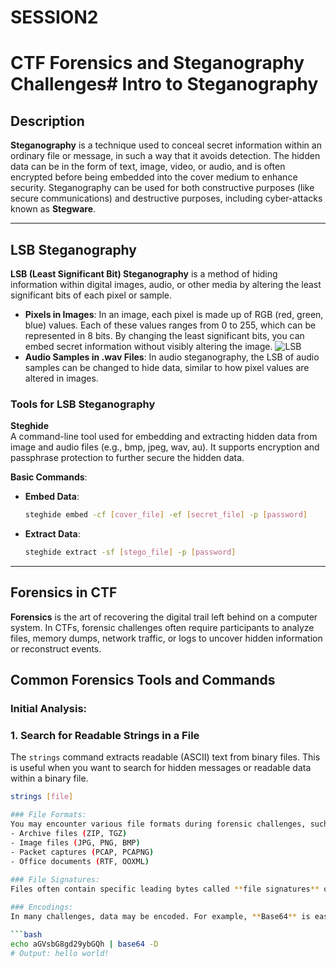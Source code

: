 # SESSION2
# CTF Forensics and Steganography Challenges# Intro to Steganography
## Description

**Steganography** is a technique used to conceal secret information within an ordinary file or message, in such a way that it avoids detection. The hidden data can be in the form of text, image, video, or audio, and is often encrypted before being embedded into the cover medium to enhance security. Steganography can be used for both constructive purposes (like secure communications) and destructive purposes, including cyber-attacks known as **Stegware**.

---

## LSB Steganography

**LSB (Least Significant Bit) Steganography** is a method of hiding information within digital images, audio, or other media by altering the least significant bits of each pixel or sample.

- **Pixels in Images**: In an image, each pixel is made up of RGB (red, green, blue) values. Each of these values ranges from 0 to 255, which can be represented in 8 bits. By changing the least significant bits, you can embed secret information without visibly altering the image.
  ![LSB](https://miro.medium.com/v2/resize:fit:640/format:webp/0*yt4TJAYknJNKlS5W)
- **Audio Samples in .wav Files**: In audio steganography, the LSB of audio samples can be changed to hide data, similar to how pixel values are altered in images.

### Tools for LSB Steganography

 **Steghide**  
   A command-line tool used for embedding and extracting hidden data from image and audio files (e.g., bmp, jpeg, wav, au). It supports encryption and passphrase protection to further secure the hidden data.

   **Basic Commands**:
   - **Embed Data**:
     ```bash
     steghide embed -cf [cover_file] -ef [secret_file] -p [password]
     ```
   - **Extract Data**:
     ```bash
     steghide extract -sf [stego_file] -p [password]
     ```

---


## Forensics in CTF

**Forensics** is the art of recovering the digital trail left behind on a computer system. In CTFs, forensic challenges often require participants to analyze files, memory dumps, network traffic, or logs to uncover hidden information or reconstruct events.

## Common Forensics Tools and Commands

### Initial Analysis:
### 1. Search for Readable Strings in a File
The `strings` command extracts readable (ASCII) text from binary files. This is useful when you want to search for hidden messages or readable data within a binary file.

```bash
strings [file]

### File Formats:
You may encounter various file formats during forensic challenges, such as:
- Archive files (ZIP, TGZ)
- Image files (JPG, PNG, BMP)
- Packet captures (PCAP, PCAPNG)
- Office documents (RTF, OOXML)
  
### File Signatures:
Files often contain specific leading bytes called **file signatures** or **magic numbers** that identify their format. Use a hex editor to view these bytes and compare them with known signatures.

### Encodings:
In many challenges, data may be encoded. For example, **Base64** is easily recognized by its alphanumeric characters and “=” padding. Example:

```bash
echo aGVsbG8gd29ybGQh | base64 -D
# Output: hello world!




